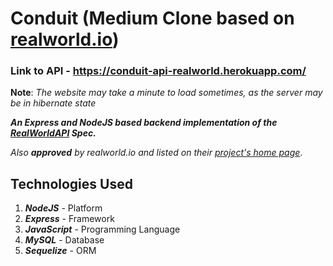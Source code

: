 # Conduit (Medium Clone based on [realworld.io](https://github.com/gothinkster/realworld))

### Link to API - https://conduit-api-realworld.herokuapp.com/

**Note**: _The website may take a minute to load sometimes, as the server may be in hibernate state_

**_An Express and NodeJS based backend implementation of the [RealWorldAPI](https://github.com/gothinkster/realworld/tree/master/api) Spec._**

_Also **approved** by realworld.io and listed on their [project's home page](https://codebase.show/projects/realworld?category=backend&language=javascript)_.

## Technologies Used

1. **_NodeJS_** - Platform
2. **_Express_** - Framework
3. **_JavaScript_** - Programming Language
4. **_MySQL_** - Database
5. **_Sequelize_** - ORM
